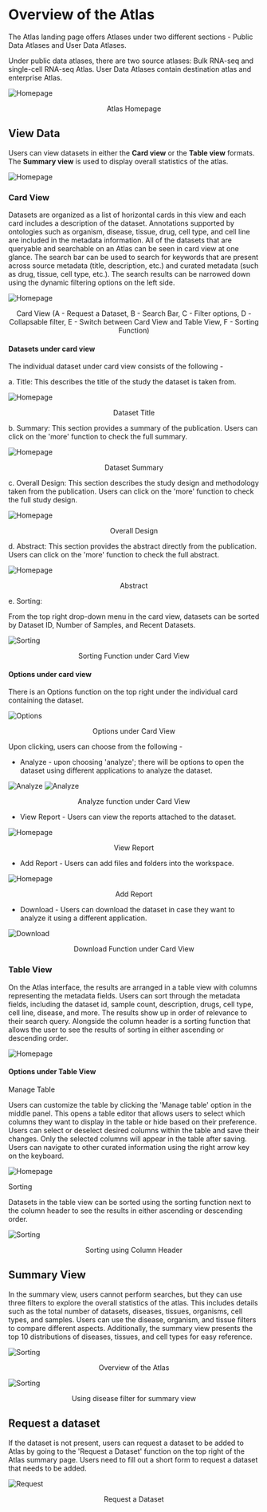 # Overview of the Atlas

The Atlas landing page offers Atlases under two different sections - Public Data Atlases and User Data Atlases.

Under public data atlases, there are two source atlases: Bulk RNA-seq and single-cell RNA-seq Atlas. User Data Atlases contain destination atlas and enterprise Atlas.

![Homepage](../img/OmixAtlas-Images/atlashomepagenew.png) <center> Atlas Homepage</center>

## View Data

Users can view datasets in either the **Card view** or the **Table view** formats. The **Summary view** is used to display overall statistics of the atlas.

![Homepage](../img/OmixAtlas-Images/viewdetailsnewatlas.png)


### Card View

Datasets are organized as a list of horizontal cards in this view and each card includes a description of the dataset. Annotations supported by ontologies such as organism, disease, tissue, drug, cell type, and cell line are included in the metadata information. All of the datasets that are queryable and searchable on an Atlas can be seen in card view at one glance. The search bar can be used to search for keywords that are present across source metadata (title, description, etc.) and curated metadata (such as drug, tissue, cell type, etc.). The search results can be narrowed down using the dynamic filtering options on the left side.

![Homepage](../img/OmixAtlas-Images/cardviewdetailsss.png) <center>Card View (A - Request a Dataset, B - Search Bar, C - Filter options, D - Collapsable filter, E - Switch between Card View and Table View, F - Sorting Function)</center>


#### Datasets under card view

The individual dataset under card view consists of the following -

a. Title: This describes the title of the study the dataset is taken from.

![Homepage](../img/OmixAtlas-Images/TITLE.png)  <center> Dataset Title</center>

b. Summary: This section provides a summary of the publication. Users can click on the 'more' function to check the full summary.

![Homepage](../img/OmixAtlas-Images/summary.png)  <center> Dataset Summary</center>

c. Overall Design: This section describes the study design and methodology taken from the publication. Users can click on the 'more' function to check the full study design.

![Homepage](../img/OmixAtlas-Images/overalldesign.png) <center> Overall Design</center>

d. Abstract: This section provides the abstract directly from the publication. Users can click on the 'more' function to check the full abstract.

![Homepage](../img/OmixAtlas-Images/abstracttt11.png) <center> Abstract</center>

e. Sorting:

From the top right drop-down menu in the card view, datasets can be sorted by Dataset ID, Number of Samples, and Recent Datasets.

![Sorting](../img/OmixAtlas-Images/sortcardviewww.png) <center> Sorting Function under Card View</center>

#### Options under card view

There is an Options function on the top right under the individual card containing the dataset.

![Options](../img/OmixAtlas-Images/optionsundercardview.png) <center> Options under Card View</center>

Upon clicking, users can choose from the following -

- Analyze - upon choosing 'analyze'; there will be options to open the dataset using different applications to analyze the dataset.

![Analyze](../img/OmixAtlas-Images/analyzenew.png) 
![Analyze](../img/OmixAtlas-Images/Phantasus.png) <center>Analyze function under Card View</center>

- View Report - Users can view the reports attached to the dataset.

![Homepage](../img/OmixAtlas-Images/viewreport.png) <center>View Report</center>

- Add Report - Users can add files and folders into the workspace.

![Homepage](../img/OmixAtlas-Images/addreport2.png) <center>Add Report</center>

- Download - Users can download the dataset in case they want to analyze it using a different application.

![Download](../img/OmixAtlas-Images/downloadOA.png) <center>Download Function under Card View</center>


### Table View

On the Atlas interface, the results are arranged in a table view with columns representing the metadata fields. Users can sort through the metadata fields, including the dataset id, sample count, description, drugs, cell type, cell line, disease, and more. The results show up in order of relevance to their search query. Alongside the column header is a sorting function that allows the user to see the results of sorting in either ascending or descending order.

![Homepage](../img/OmixAtlas-Images/tableview.png)

#### Options under Table View

Manage Table

Users can customize the table by clicking the 'Manage table' option in the middle panel. This opens a table editor that allows users to select which columns they want to display in the table or hide based on their preference. Users can select or deselect desired columns within the table and save their changes. Only the selected columns will appear in the table after saving. Users can navigate to other curated information using the right arrow key on the keyboard.

![Homepage](../img/OmixAtlas-Images/tableditorr.png)

Sorting

Datasets in the table view can be sorted using the sorting function next to the column header to see the results in either ascending or descending order.

![Sorting](../img/OmixAtlas-Images/sortingtableview.png) <center> Sorting using Column Header</center>



## Summary View

In the summary view, users cannot perform searches, but they can use three filters to explore the overall statistics of the atlas. This includes details such as the total number of datasets, diseases, tissues, organisms, cell types, and samples. Users can use the disease, organism, and tissue filters to compare different aspects. Additionally, the summary view presents the top 10 distributions of diseases, tissues, and cell types for easy reference.


![Sorting](../img/OmixAtlas-Images/summaryviewnew.png) <center> Overview of the Atlas</center>



![Sorting](../img/OmixAtlas-Images/diseasesummaryviewnew.png) <center> Using disease filter for summary view</center>






## Request a dataset

If the dataset is not present, users can request a dataset to be added to Atlas by going to the 'Request a Dataset' function on the top right of the Atlas summary page. Users need to fill out a short form to request a dataset that needs to be added.

![Request](../img/OmixAtlas-Images/requestdatasetssnew.png) <center> Request a Dataset</center>


